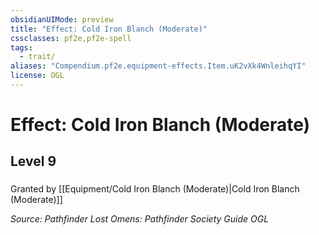```yaml
---
obsidianUIMode: preview
title: "Effect: Cold Iron Blanch (Moderate)"
cssclasses: pf2e,pf2e-spell
tags:
  - trait/
aliases: "Compendium.pf2e.equipment-effects.Item.uK2vXk4WnleihqYI"
license: OGL
---
```

# Effect: Cold Iron Blanch (Moderate)
## Level 9
### 






Granted by [[Equipment/Cold Iron Blanch (Moderate)|Cold Iron Blanch (Moderate)]]

*Source: Pathfinder Lost Omens: Pathfinder Society Guide*
*OGL*